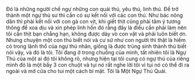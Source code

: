 Đó là những người chế ngự những con quái thú, yêu thú, linh thú. Để trở thành một ngự thú sư thì cần có sự kết nối với các con thú. Như bác nông dân thì phải kết nối với con gà con vịt, khi giết thịt cũng phải tâm ý tương thông để xoa dịu và xin phép linh hồn đó rằng đây là điều cần phải làm nên tôi cần thịt bạn chẳng hạn, không được dày vò con vật và phải luôn biết ơn.
Nhưng chuyện một con thú biết nói và cư sử như con người thì thật là hiếm có trong lãnh thổ của ngự thú nhân, giống là được trùng sinh thành thú biết nói vậy, và đó là tôi. Tôi đang ở trong chuồng của mình, tất nhiên tôi là Ngự Thú của một ai đó tôi không rõ, nhưng hiện tại tôi cung có ngự thú của riêng mình đó là một bầy 3 con chuột và tụi nó rất nghe lời tôi vì tụi nó có thể đi ra ngoài và mở cửa cho tui một cách bí mật. Tôi là Một Ngự Thú Quái.